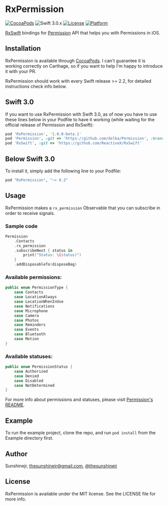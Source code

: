 # RxPermission

[![CocoaPods](https://img.shields.io/cocoapods/v/RxPermission.svg)](https://github.com/sunshinejr/RxPermission)
![Swift 3.0.x](https://img.shields.io/badge/Swift-3.0.x-orange.svg)
[![License](https://img.shields.io/cocoapods/l/RxPermission.svg?style=flat)](http://cocoapods.org/pods/RxPermission)
[![Platform](https://img.shields.io/cocoapods/p/RxPermission.svg?style=flat)](http://cocoapods.org/pods/RxPermission)

[RxSwift](https://github.com/ReactiveX/RxSwift) bindings for [Permission](https://github.com/delba/Permission) API that helps you with Permissions in iOS.

## Installation

RxPermission is available through [CocoaPods](http://cocoapods.org). I can't guarantee it is working correctly
on Carthage, so if you want to help I'm happy to introduce it with your PR.

RxPermission should work with every Swift release >= 2.2, for detailed instructions check
info below.

## Swift 3.0
If you want to use RxPermission with Swift 3.0, as of now you have to use these lines below
in your Podfile to have it working (while waiting for the official release of Permission and RxSwift):

```ruby
pod 'RxPermission', '1.0.0-beta.1'
pod 'Permission', :git => 'https://github.com/delba/Permission', :branch => 'swift-3.0'
pod 'RxSwift', :git => 'https://github.com/ReactiveX/RxSwift'
```

## Below Swift 3.0

To install it, simply add the following line to your Podfile:

```ruby
pod "RxPermission", "~> 0.2"
```

## Usage

RxPermission makes a `rx_permission` Observable that you can subscribe in order to receive signals.

### Sample code
```swift
Permission
    .Contacts
    .rx_permission
    .subscribeNext { status in
        print("Status: \(status)")
    }
    .addDisposableTo(disposeBag)
```

### Available permissions:
```swift
public enum PermissionType {
    case Contacts
    case LocationAlways
    case LocationWhenInUse
    case Notifications
    case Microphone
    case Camera
    case Photos
    case Reminders
    case Events
    case Bluetooth
    case Motion
}
```

### Available statuses:
```swift
public enum PermissionStatus {
    case Authorized
    case Denied
    case Disabled
    case NotDetermined
}
```

For more info about permissions and statuses, please visit [Permission's README](https://github.com/delba/Permission#permission).

## Example

To run the example project, clone the repo, and run `pod install` from the Example directory first.

## Author

Sunshinejr, thesunshinejr@gmail.com, <a href="https://twitter.com/thesunshinejr">@thesunshinejr</a>

## License

RxPermission is available under the MIT license. See the LICENSE file for more info.
